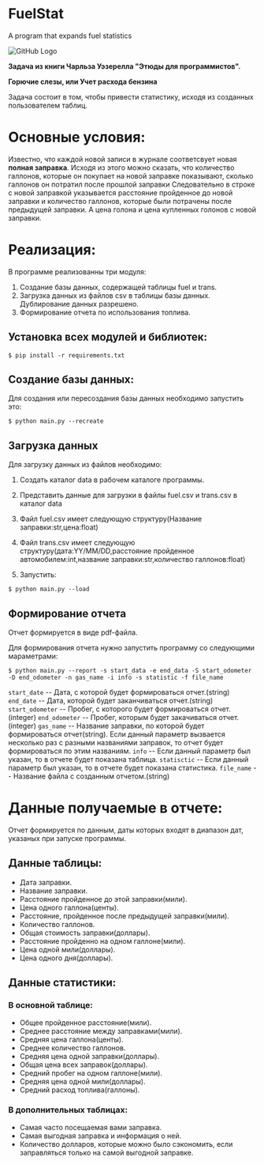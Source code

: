 # FuelStat
A program that expands fuel statistics

![GitHub Logo](/images/logo.png)


**Задача из книги Чарльза Уэзерелла "Этюды для программистов".**

**Горючие слезы, или Учет расхода бензина**

Задача состоит в том, чтобы привести статистику,
исходя из созданных пользователем таблиц.

# Основные условия:

Известно, что каждой новой записи в журнале соответсвует
новая **полная заправка**. Исходя из этого можно сказать,
что количество галлонов, которые он покупает на новой заправке
показывают, сколько галлонов он потратил после прошлой заправки
Следовательно в строке с новой заправкой
указывается расстояние пройденное до новой заправки и 
количество галлонов, которые были потрачены после
предыдущей заправки. А цена голона и цена купленных голонов с
новой заправки. 

# Реализация:

В программе реализованны три модуля:

1. Создание базы данных, содержащей таблицы fuel и trans.
2. Загрузка данных из файлов csv в таблицы базы данных. Дублирование
данных разрешено.
3. Формирование отчета по использования топлива.

## Установка всех модулей и библиотек:

```
$ pip install -r requirements.txt
```

## Создание базы данных:

Для создания или пересоздания базы данных необходимо запустить это:

```
$ python main.py --recreate
```

## Загрузка данных

Для загрузку данных из файлов необходимо:

1. Создать каталог data в рабочем каталоге программы.

2. Представить данные для загрузки в файлы fuel.csv и trans.csv в каталог data

3. Файл fuel.csv имеет следующую структуру(Название заправки:str,цена:float)

4. Файл trans.csv имеет следующую структуру(дата:YY/MM/DD,расстояние пройденное автомобилем:int,название заправки:str,количество галлонов:float)

5. Запустить:

```
$ python main.py --load
```

## Формирование отчета

Отчет формируется в виде pdf-файла.

Для формирования отчета нужно запустить программу со следующими мараметрами:

```
$ python main.py --report -s start_data -e end_data -S start_odometer -D end_odometer -n gas_name -i info -s statistic -f file_name
```

`start_date` -- Дата, с которой будет формироваться отчет.(string)
`end_date` -- Дата, которой будет заканчиваться отчет.(string)
`start_odometer` -- Пробег, с которого будет формироваться отчет.(integer)
`end_odometer` -- Пробег, которым будет закачиваться отчет.(integer)
`gas_name` -- Название заправки, по которой будет формироваться отчет(string). Если данный параметр вызвается несколько раз с разными названиями заправок, то отчет будет формироваться по этим названиям.
`info` -- Если данный параметр был указан, то в отчете будет показана таблица.
`statisctic` -- Если данный параметр был указан, то в отчете будет показана статистика.
`file_name` -- Название файла с созданным отчетом.(string)


# Данные получаемые в отчете:

Отчет формируется по данным, даты которых входят в диапазон дат, указаных при запуске программы.

## Данные таблицы:

- Дата заправки.
- Название заправки.
- Расстояние пройденное до этой заправки(мили).
- Цена одного галлона(центы).
- Расстояние, пройденное после предыдущей заправки(мили).
- Количество галлонов.
- Общая стоимость заправки(доллары).
- Расстояние пройденно на одном галлоне(мили).
- Цена одной мили(доллары).
- Цена одного дня(доллары).

## Данные статистики:

### В основной таблице:

- Общее пройденное расстояние(мили).
- Среднее расстояние между заправками(мили).
- Средняя цена галлона(центы).
- Среднее количество галлонов.
- Средняя цена одной заправки(доллары).
- Общая цена всех заправок(доллары).
- Средний пробег на одном галлоне(мили).
- Средняя цена одной мили(доллары).
- Средний расход топлива(галлоны).

### В дополнительных таблицах:

- Самая часто посещаемая вами заправка.
- Самая выгодная заправка и информация о ней.
- Количество долларов, которые можно было сэкономить, если заправляться только на самой выгодной заправке.